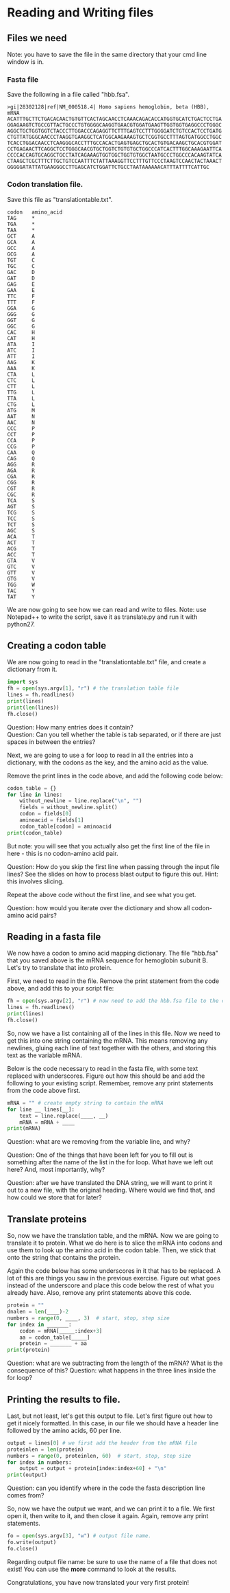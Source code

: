 # Reading and Writing files

## Files we need

Note: you have to save the file in the same directory that your cmd line window is in.


### Fasta file

Save the following in a file called "hbb.fsa".

```
>gi|28302128|ref|NM_000518.4| Homo sapiens hemoglobin, beta (HBB), mRNA
ACATTTGCTTCTGACACAACTGTGTTCACTAGCAACCTCAAACAGACACCATGGTGCATCTGACTCCTGA
GGAGAAGTCTGCCGTTACTGCCCTGTGGGGCAAGGTGAACGTGGATGAAGTTGGTGGTGAGGCCCTGGGC
AGGCTGCTGGTGGTCTACCCTTGGACCCAGAGGTTCTTTGAGTCCTTTGGGGATCTGTCCACTCCTGATG
CTGTTATGGGCAACCCTAAGGTGAAGGCTCATGGCAAGAAAGTGCTCGGTGCCTTTAGTGATGGCCTGGC
TCACCTGGACAACCTCAAGGGCACCTTTGCCACACTGAGTGAGCTGCACTGTGACAAGCTGCACGTGGAT
CCTGAGAACTTCAGGCTCCTGGGCAACGTGCTGGTCTGTGTGCTGGCCCATCACTTTGGCAAAGAATTCA
CCCCACCAGTGCAGGCTGCCTATCAGAAAGTGGTGGCTGGTGTGGCTAATGCCCTGGCCCACAAGTATCA
CTAAGCTCGCTTTCTTGCTGTCCAATTTCTATTAAAGGTTCCTTTGTTCCCTAAGTCCAACTACTAAACT
GGGGGATATTATGAAGGGCCTTGAGCATCTGGATTCTGCCTAATAAAAAACATTTATTTTCATTGC
```

### Codon translation file.

Save this file as "translationtable.txt".

```
codon	amino_acid
TAG     *
TGA     *
TAA     *
GCT     A
GCA     A
GCC     A
GCG     A
TGT     C
TGC     C
GAC     D
GAT     D
GAG     E
GAA     E
TTC     F
TTT     F
GGA     G
GGG     G
GGT     G
GGC     G
CAC     H
CAT     H
ATA     I
ATC     I
ATT     I
AAG     K
AAA     K
CTA     L
CTC     L
CTT     L
TTG     L
TTA     L
CTG     L
ATG     M
AAT     N
AAC     N
CCC     P
CCT     P
CCA     P
CCG     P
CAA     Q
CAG     Q
AGG     R
AGA     R
CGA     R
CGG     R
CGT     R
CGC     R
TCA     S
AGT     S
TCG     S
TCC     S
TCT     S
AGC     S
ACA     T
ACT     T
ACG     T
ACC     T
GTA     V
GTC     V
GTT     V
GTG     V
TGG     W
TAC     Y
TAT     Y
```


We are now going to see how we can read and write to files. Note: use Notepad++ to write the script, save it as translate.py and run it with python27.

## Creating a codon table

We are now going to read in the "translationtable.txt" file, and create a dictionary from it.

```python
import sys
fh = open(sys.argv[1], "r") # the translation table file
lines = fh.readlines()
print(lines)
print(len(lines))
fh.close()
```

Question: How many entries does it contain?   
Question: Can you tell whether the table is tab separated, or if there are just spaces in between the entries?  

Next, we are going to use a for loop to read in all the entries into a dictionary, with the codons as the key, and the amino acid as the value. 

Remove the print lines in the code above, and add the following code below:

```python
codon_table = {}
for line in lines:
    without_newline = line.replace("\n", "")
    fields = without_newline.split()
    codon = fields[0]
    aminoacid = fields[1]
    codon_table[codon] = aminoacid
print(codon_table)
```

But note: you will see that you actually also get the first line of the file in here - this is no codon-amino acid pair. 

Question: How do you skip the first line when passing through the input file lines? See the slides on how to process blast output to figure this out. Hint: this involves slicing.   

Repeat the above code without the first line, and see what you get.

Question: how would you iterate over the dictionary and show all codon-amino acid pairs?   
 
## Reading in a fasta file

We now have a codon to amino acid mapping dictionary. The file "hbb.fsa" that you saved above is the mRNA sequence for hemoglobin subunit B. Let's try to translate that into protein.

First, we need to read in the file. Remove the print statement from the code above, and add this to your script file:

```python
fh = open(sys.argv[2], "r") # now need to add the hbb.fsa file to the command line.
lines = fh.readlines()
print(lines)
fh.close()
```

So, now we have a list containing all of the lines in this file. Now we need to get this into one string containing the mRNA. This means removing any newlines, gluing each line of text together with the others, and storing this text as the variable mRNA. 

Below is the code necessary to read in the fasta file, with some text replaced with underscores. Figure out how this should be and add the following to your existing script. Remember, remove any print statements from the code above first.

```python
mRNA = "" # create empty string to contain the mRNA
for line __ lines[__]:
	text = line.replace(____, __)
	mRNA = mRNA + ____
print(mRNA)
```

Question: what are we removing from the variable line, and why?

Question: One of the things that have been left for you to fill out is something after the name of the list in the for loop. What have we left out here? And, most importantly, why?

Question: after we have translated the DNA string, we will want to print it out to a new file, with the original heading. Where would we find that, and how could we store that for later?

## Translate proteins

So, now we have the translation table, and the mRNA. Now we are going to translate it to protein. What we do here is to slice the mRNA into codons and use them to look up the amino acid in the codon table. Then, we stick that onto the string that contains the protein. 

Again the code below has some underscores in it that has to be replaced. A lot of this are things you saw in the previous exercise. Figure out what goes instead of the underscore and place this code below the rest of what you already have. Also, remove any print statements above this code.

```python
protein = ""
dnalen = len(____)-2
numbers = range(0, ____, 3)  # start, stop, step size
for index in _______:
    codon = mRNA[_____:index+3]
    aa = codon_table[_____]
    protein = _______ + aa
print(protein)
```
Question: what are we subtracting from the length of the mRNA? What is the consequence of this?
Question: what happens in the three lines inside the for loop?

## Printing the results to file. 

Last, but not least, let's get this output to file. Let's first figure out how to get it nicely formatted. In this case, in our file we should have a header line followed by the amino acids, 60 per line. 

```python
output = lines[0] # we first add the header from the mRNA file
proteinlen = len(protein)
numbers = range(0, proteinlen, 60)  # start, stop, step size
for index in numbers:
    output = output + protein[index:index+60] + "\n"
print(output)
```
Question: can you identify where in the code the fasta description line comes from?

So, now we have the output we want, and we can print it to a file. We first open it, then write to it, and then close it again. Again, remove any print statements.

```python
fo = open(sys.argv[3], "w") # output file name.
fo.write(output)
fo.close()
```
Regarding output file name: be sure to use the name of a file that does not exist! You can use the **more** command to look at the results.

Congratulations, you have now translated your very first protein!





